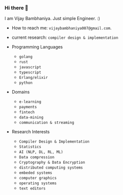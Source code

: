 ### Hi there 👋

I am Vijay Bambhaniya. Just simple Engineer. :) 

- How to reach me: `vijaybambhaniya007@gmail.com`.

- current research: `compiler design & implementation`

- Programming Languages
    - `golang`
    - `rust`
    - `javascript`
    - `typescript`
    - `Erlang/elixir`
    - `python`

- Domains
  - `e-learning`
  - `payments`
  - `fintech`
  - `data-mining`
  - `communication & streaming` 

- Research Interests
  - `Compiler Design & Implementation`
  - `Statistics`
  - `AI (NLP, DL, RL, ML)`
  - `Data compression`
  - `Cryptography & Data Encryption`
  - `distributed computing systems`
  - `embeded systems`
  - `computer graphics`
  - `operating systems`
  - `text editors`
